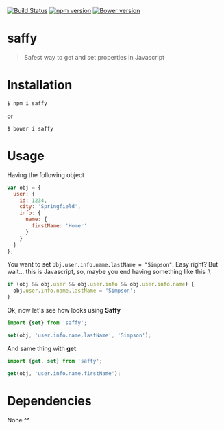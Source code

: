 [![Build Status](https://travis-ci.org/zzarcon/saffy.svg)](https://travis-ci.org/zzarcon/saffy)
[![npm version](https://badge.fury.io/js/saffy.svg)](https://badge.fury.io/js/saffy)
[![Bower version](https://badge.fury.io/bo/saffy.svg)](http://badge.fury.io/bo/saffy)

# saffy
  > Safest way to get and set properties in Javascript

# Installation

`$ npm i saffy`

or

`$ bower i saffy`

# Usage

Having the following object

```javascript
var obj = {
  user: {
    id: 1234,
    city: 'Springfield',
    info: {
      name: {
        firstName: 'Homer'
      }
    } 
  }
};
```

You want to set `obj.user.info.name.lastName = "Simpson"`. Easy right? But wait... this is Javascript, so, maybe you end having something like this :\

```javascript
if (obj && obj.user && obj.user.info && obj.user.info.name) {
  obj.user.info.name.lastName = 'Simpson';
}
```

Ok, now let's see how looks using **Saffy**

```javascript
import {set} from 'saffy';

set(obj, 'user.info.name.lastName', 'Simpson');

```

And same thing with **get**

```javascript
import {get, set} from 'saffy';

get(obj, 'user.info.name.firstName');

```

# Dependencies

None ^^